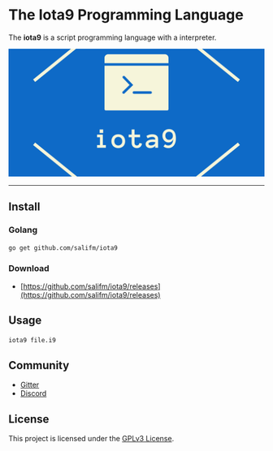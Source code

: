 # The Iota9 Programming Language

The **iota9** is a script programming language with a interpreter.

![](docs/res/images/iota9_1536_768.png)

---

## Install

### Golang

```sh
go get github.com/salifm/iota9
```

### Download

* [https://github.com/salifm/iota9/releases](https://github.com/salifm/iota9/releases)

## Usage

```sh
iota9 file.i9
```

## Community

* [Gitter](https://gitter.im/iota9/community?utm_source=share-link&utm_medium=link&utm_campaign=share-link)
* [Discord](https://discord.gg/nFhr9mx)

## License

This project is licensed under the [GPLv3 License](LICENSE).
